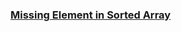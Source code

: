 ### [Missing Element in Sorted Array](https://leetcode.com/problems/missing-element-in-sorted-array)

